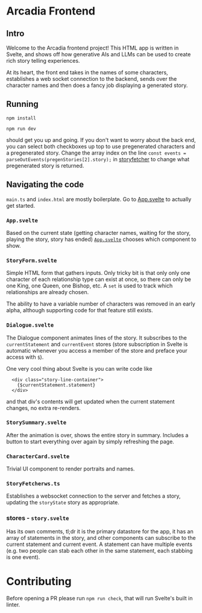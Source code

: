 # Arcadia Frontend

## Intro
Welcome to the Arcadia frontend project! This HTML app is written in Svelte, and shows off how generative AIs and LLMs can be used to create rich story telling experiences. 

At its heart, the front end takes in the names of some characters, establishes a web socket connection to the backend, sends over the character names and then does a fancy job displaying a generated story.

## Running

`npm install` 

`npm run dev`

should get you up and going. If you don't want to worry about the back end, you can select both checkboxes up top to use pregenerated characters and a pregenerated story. Change the array index on the line  `const events = parseOutEvents(pregenStories[2].story);` in [storyfetcher](./src/lib/StoryFetcherws.ts) to change what pregenerated story is returned.

## Navigating the code

`main.ts` and `index.html` are mostly boilerplate. Go to [App.svelte](./src/App.svelte) to actually get started.

### `App.svelte` 
Based on the current state (getting character names, waiting for the story, playing the story, story has ended) [`App.svelte`](./src/App.svelte) chooses which component to show.

### `StoryForm.svelte`

Simple HTML form that gathers inputs. Only tricky bit is that only only one character of each relationship type can exist at once, so there can only be one King, one Queen, one Bishop, etc. A `set` is used to track which relationships are already chosen.

The ability to have a variable number of characters was removed in an early alpha, although supporting code for that feature still exists.

### `Dialogue.svelte`

The Dialogue component animates lines of the story. It subscribes to the `currentStatement` and `currentEvent` stores (store subscription in Svelte is automatic whenever you access a member of the store and preface your access with `$`).

One very cool thing about Svelte is you can write code like

```
  <div class="story-line-container">
    {$currentStatement.statement}
  </div>
```

and that div's contents will get updated when the current statement changes, no extra re-renders.

### `StorySummary.svelte`

After the animation is over, shows the entire story in summary. Includes a button to start everything over again by simply refreshing the page.

### `CharacterCard.svelte`

Trivial UI component to render portraits and names.

### `StoryFetcherws.ts`

Establishes a websocket connection to the server and fetches a story, updating the `storyState` story as appropriate.

### stores - `story.svelte`

Has its own comments, tl;dr it is the primary datastore for the app, it has an array of statements in the story, and other components can subscribe to the current statement and current event. A statement can have multiple events (e.g. two people can stab each other in the same statement, each stabbing is one event).

# Contributing

Before opening a PR please run `npm run check`, that will run Svelte's built in linter.

